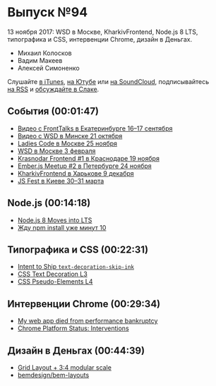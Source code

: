 # Выпуск №94

13 ноября 2017: WSD в Москве, KharkivFrontend, Node.js 8 LTS, типографика и CSS, интервенции Chrome, дизайн в Деньгах.

- Михаил Колосков
- Вадим Макеев
- Алексей Симоненко

Слушайте [в iTunes](https://itunes.apple.com/ru/podcast/veb-standarty/id1080500016), [на Ютубе](https://www.youtube.com/playlist?list=PLMBnwIwFEFHcwuevhsNXkFTcadeX5R1Go) или [на SoundCloud](https://soundcloud.com/web-standards), подписывайтесь [на RSS](https://pcr.apple.com/id1080500016) и [обсуждайте в Слаке](http://slack.web-standards.ru/).

## События (00:01:47)

- [Видео с FrontTalks в Екатеринбурге 16–17 сентября](https://www.youtube.com/playlist?list=PLKaafC45L_SQR57ehut1UTl1gcEZZ9hqL)
- [Видео с WSD в Минске 21 октября](https://www.youtube.com/playlist?list=PLMBnwIwFEFHcH08btMm9QFbdOCvHqHz8G)
- [Ladies Code в Москве 25 ноября](http://conf.ladiescode.ru/)
- [WSD в Москве 3 февраля](https://wsd.events/2018/02/03/)
- [Krasnodar Frontend #1 в Краснодаре 19 ноября](https://krddevdays.timepad.ru/event/592416/)
- [Ember.js Meetup #2 в Петербурге 24 ноября](https://ember-js-spb.timepad.ru/event/605442/)
- [KharkivFrontend в Харькове 9 декабря](https://twitter.com/KharkivFrontend)
- [JS Fest в Киеве 30–31 марта](http://www.jsfest.com.ua/)

## Node.js (00:14:18)

- [Node.js 8 Moves into LTS](https://medium.com/p/74cf754a10a0)
- [Жду npm install уже минут 10](https://twitter.com/pepelsbey/status/928216083248623616)

## Типографика и CSS (00:22:31)

- [Intent to Ship `text-decoration-skip-ink`](https://groups.google.com/a/chromium.org/d/msg/blink-dev/47BHtmz0jVY/itAC_xpwBgAJ)
- [CSS Text Decoration L3](https://drafts.csswg.org/css-text-decor-3/#text-decoration-line-property)
- [CSS Pseudo-Elements L4](https://drafts.csswg.org/css-pseudo-4/#highlight-selectors)

## Интервенции Chrome (00:29:34)

- [My web app died from performance bankruptcy](http://tonsky.me/blog/chrome-intervention/)
- [Chrome Platform Status: Interventions](https://www.chromestatus.com/features#intervention)

## Дизайн в Деньгах (00:44:39)

- [Grid Layout + 3:4 modular scale](https://twitter.com/nicewebtype/status/929035812662063105)
- [bemdesign/bem-layouts](https://github.com/bemdesign/bem-layouts)
